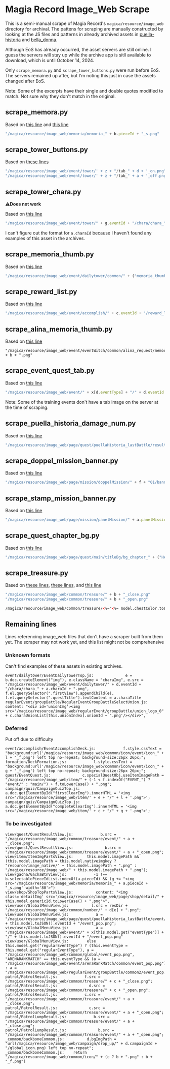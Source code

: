 # Magia Record Image_Web Scrape

This is a semi-manual scrape of Magia Record's `magica/resource/image_web` directory for archival. The pattens for scraping are manually constructed by looking at the JS files and patterns in already archived assets in [puella-historia](https://gitlab.com/puella-care/puella-historia) and [bella_donna](https://github.com/LiviaMedeiros/bella_donna).

Although EoS has already occurred, the asset servers are still online. I guess the servers will stay up while the archive app is sitll available to download, which is until October 14, 2024.

Only `scrape_memora.py` and `scrape_tower_buttons.py` were run before EoS. The servers remained up after, but I'm noting this just in case the assets changed after EoS.

Note: Some of the excerpts have their single and double quotes modified to match. Not sure why they don't match in the original.

## scrape_memora.py

Based on [this line](https://github.com/LiviaMedeiros/bella_donna/blob/a5809ede9c8a62442049e96865e8d2b9242033de/magica/js/view/memoria/MemoriaComposeTopUseMaterialView.js#L72) and [this line](https://github.com/LiviaMedeiros/bella_donna/blob/a5809ede9c8a62442049e96865e8d2b9242033de/magica/js/event/EventWitch/parts/ExchangeMemoria.js#L47)

```js
"/magica/resource/image_web/memoria/memoria_" + b.pieceId + "_s.png"
```

## scrape_tower_buttons.py

Based on [these lines](https://github.com/LiviaMedeiros/bella_donna/blob/a5809ede9c8a62442049e96865e8d2b9242033de/magica/js/event/tower/EventTowerTop.js#L160)

```js
"/magica/resource/image_web/event/tower/' + z + "/tab_" + d + '_on.png"
"/magica/resource/image_web/event/tower/' + z + "/tab_" + a + '_off.png"
```

## scrape_tower_chara.py

:warning:**Does not work**

Based on [this line](https://github.com/LiviaMedeiros/bella_donna/blob/a5809ede9c8a62442049e96865e8d2b9242033de/magica/js/event/tower/EventTowerTop.js#L266)

```js
"/magica/resource/image_web/event/tower/" + g.eventId + "/chara/chara_" + a.charaId + ".png"
```

I can't figure out the format for `a.charaId` because I haven't found any examples of this asset in the archives.

## scrape_memoria_thumb.py

Based on [this line](https://github.com/LiviaMedeiros/bella_donna/blob/a5809ede9c8a62442049e96865e8d2b9242033de/magica/js/event/dailytower/EventDailyTowerTop.js#L675C1-L675C298)

```js
"/magica/resource/image_web/event/dailytower/common/" + ("memoria_thumb_s" + a.pieceRank + "_" + ("SKILL" == a.pieceType ? 1 : 2)).toLowerCase() + ".png'";
```

## scrape_reward_list.py

Based on [this line](https://github.com/LiviaMedeiros/bella_donna/blob/a5809ede9c8a62442049e96865e8d2b9242033de/magica/js/event/accomplish/EventAccomplishTop.js#L99)

```js
"/magica/resource/image_web/event/accomplish/" + c.eventId + "/reward_list.png"
```

## scrape_alina_memoria_thumb.py

Based on [this line](https://github.com/LiviaMedeiros/bella_donna/blob/a5809ede9c8a62442049e96865e8d2b9242033de/magica/js/event/EventWitch/parts/ExchangeMemoria.js#L45)

```
"/magica/resource/image_web/event/eventWitch/common/alina_request/memoria_thumb_s4_" + b + ".png"
```

## scrape_event_quest_tab.py

Based on [this line](https://github.com/LiviaMedeiros/bella_donna/blob/a5809ede9c8a62442049e96865e8d2b9242033de/magica/js/quest/QuestUtil.js#L277)

```js
"/magica/resource/image_web/event/" + x[d.eventType] + "/" + d.eventId + "/tab_limited_quest_s.png"
```

Note: Some of the training events don't have a tab image on the server at the time of scraping.

## scrape_puella_historia_damage_num.py

Based on [this line](https://github.com/LiviaMedeiros/bella_donna/blob/a5809ede9c8a62442049e96865e8d2b9242033de/magica/js/quest/puellaHistoria/lastBattle/QuestResultMainBoss.js#L99C1-L99C298)

```js
"/magica/resource/image_web/page/quest/puellaHistoria_lastBattle/result/_number/b_num_" + Number(g) + ".png"
```

## scrape_doppel_mission_banner.py

Based on [this line](https://github.com/LiviaMedeiros/bella_donna/blob/a5809ede9c8a62442049e96865e8d2b9242033de/magica/js/view/mission/MissionTopView.js#L218)

```js
"/magica/resource/image_web/page/mission/doppelMission/" + f + "01/banner.png"
```

## scrape_stamp_mission_banner.py

Based on [this line](https://github.com/LiviaMedeiros/bella_donna/blob/a5809ede9c8a62442049e96865e8d2b9242033de/magica/js/view/mission/MissionTopView.js#L250)

```js
"/magica/resource/image_web/page/mission/panelMission/" + a.panelMissionList[d].id + "/banner.png"
```

## scrape_quest_chapter_bg.py

Based on [this line](https://github.com/LiviaMedeiros/bella_donna/blob/a5809ede9c8a62442049e96865e8d2b9242033de/magica/js/view/quest/QuestChapterListPartsView.js#L33C1-L33C221)

```js
"/magica/resource/image_web/page/quest/main/titleBg/bg_chapter_" + ("HARD" == b.mainQuestMode ? "challenge_" + this.model.chapterId : this.model.chapterId) + ".png"
```

## scrape_treasure.py

Based on [these lines](https://github.com/LiviaMedeiros/bella_donna/blob/a5809ede9c8a62442049e96865e8d2b9242033de/magica/js/view/quest/QuestResultView.js#L423), [these lines](https://github.com/LiviaMedeiros/bella_donna/blob/a5809ede9c8a62442049e96865e8d2b9242033de/magica/js/patrol/PatrolLumpResult.js#L132C69-L132C70), and [this line](https://github.com/LiviaMedeiros/bella_donna/blob/a5809ede9c8a62442049e96865e8d2b9242033de/magica/template/event/accomplish/EventAccomplishTop.html#L263)

```js
"/magica/resource/image_web/common/treasure/" + b + "_close.png"
"/magica/resource/image_web/common/treasure/" + b + "_open.png"
```
```html
/magica/resource/image_web/common/treasure/<%="<%= model.chestColor.toLowerCase() %\>"%>.png
```

## Remaining lines
Lines referencing image_web files that don't have a scraper built from them yet. The scraper may not work yet, and this list might not be comprehensive

### Unknown formats
Can't find examples of these assets in existing archives.

```
event/dailytower/EventDailyTowerTop.js:              e = b.doc.createElement("img"), e.className = "charaImg", e.src = "/magica/resource/image_web/event/dailytower/" + d.eventId + "/chara/chara_" + a.charaId + ".png", f.el.querySelector(".firstView").appendChild(e), f.el.querySelector(".questTitle").textContent = a.charaTitle
regularEvent/groupBattle/RegularEventGroupBattleSelectUnion.js:        content: "<div id='unionImg'><img src='/magica/resource/image_web/regularEvent/groupBattle/union_logo_0" + c.charaUnionList[this.unionIndex].unionId + ".png'/></div>",
```

### Deferred

Put off due to difficulty
```
event/accomplish/EventAccomplishDeck.js:            f.style.cssText = "background:url('/magica/resource/image_web/common/icon/event/icon_" + l + "_f.png') left top no-repeat; background-size:26px 26px;";
formation/DeckFormation.js:            l.style.cssText = "background:url('/magica/resource/image_web/common/icon/event/icon_" + g + "_f.png') left top no-repeat; background-size:26px 26px;";
quest/EventQuest.js:              c.specialQuestObj.useItemImagePath = "/magica/resource/image_web/item/" + (-1 < f.indexOf("EVENT_") ? "event/" : "main/") + f.toLowerCase() + ".png";
campaign/quiz/CampaignQuizTop.js:          a.doc.getElementById("firstClearImg").innerHTML = '<img src="/magica/resource/image_web/item/' + e + "/" + l + '.png">';
campaign/quiz/CampaignQuizTop.js:          a.doc.getElementById("completeClearImg").innerHTML = '<img src="/magica/resource/image_web/item/' + c + "/" + g + '.png">';
```

### To be investigated
```
view/quest/QuestResultView.js:            b.src = "/magica/resource/image_web/common/treasure/event/" + a + "_close.png";
view/quest/QuestResultView.js:              b.src = "/magica/resource/image_web/common/treasure/event/" + a + "_open.png";
view/item/ItemImgPartsView.js:      this.model.imagePath && (this.model.imagePath = this.model.nativeimgkey ? "resource/image_native/" + this.model.imagePath + ".png" : "/magica/resource/image_web/" + this.model.imagePath + ".png");
view/gacha/GachaBtnView.js:            -1 !== b.selectablePieceIdList.indexOf(a.pieceId) && (g += "<img src='/magica/resource/image_web/memoria/memoria_" + a.pieceId + "_s.png' width='80'>")
view/shop/ShopTopPartsView.js:          content: "<img class='detailImg' src='/magica/resource/image_web/page/shop/detail/" + this.model.genericId.toLowerCase() + ".png'>",
view/user/GlobalMenuView.js:          l.src = resDir + "/magica/resource/image_web/common/number/" + d[e] + ".png";
view/user/GlobalMenuView.js:            a = "/magica/resource/image_web/page/quest/puellaHistoria_lastBattle/event/" + this.model.toJSON().eventId + "/event_pop.png";
view/user/GlobalMenuView.js:            a = "/magica/resource/image_web/event/" + x[this.model.get("eventType")] + "/" + this.model.toJSON().eventId + "/event_pop.png"
view/user/GlobalMenuView.js:        else this.model.get("regularEventType") ? (this.eventType = this.model.get("regularEventType"), a = "/magica/resource/image_web/common/global/event_pop.png", "ARENARANKMATCH" == this.eventType && (a = "/magica/resource/image_web/event/arenaRankMatch/common/event_pop.png")) : a = "/magica/resource/image_web/regularEvent/groupBattle/common2/event_pop.png";
patrol/PatrolResult.js:            f.src = "/magica/resource/image_web/common/treasure/" + c + "_close.png";
patrol/PatrolResult.js:              d.src = "/magica/resource/image_web/common/treasure/" + c + "_open.png";
patrol/PatrolResult.js:            c.src = "/magica/resource/image_web/common/treasure/event/" + a + "_close.png";
patrol/PatrolResult.js:              c.src = "/magica/resource/image_web/common/treasure/event/" + a + "_open.png";
patrol/PatrolLumpResult.js:            b.src = "/magica/resource/image_web/common/treasure/event/" + a + "_close.png";
patrol/PatrolLumpResult.js:              b.src = "/magica/resource/image_web/common/treasure/event/" + a + "_open.png";
_common/backboneCommon.js:          d.bgImgPath = "url(/magica/resource/image_web/campaign/drop_up/" + d.campaignId + "/global_icon.png) left top no-repeat";
_common/backboneCommon.js:    return "/magica/resource/image_web/common/icon/" + (c ? b + ".png" : b + "_f.png")
```
